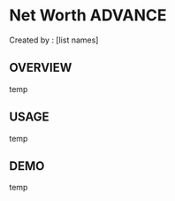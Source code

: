 Net Worth ADVANCE
========================
Created by : [list names]

OVERVIEW 
----------------
temp


USAGE 
----------------
temp


DEMO  
----------------
temp


